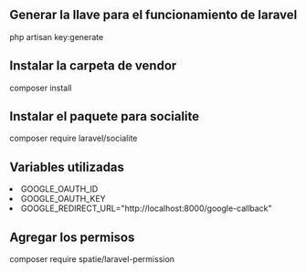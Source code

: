 <h2>Generar la llave para el funcionamiento de laravel</h2>
php artisan key:generate

<h2>Instalar la carpeta de vendor</h2>
<p>composer install</p>

<h2>Instalar el paquete para socialite</h2>
<p>composer require laravel/socialite</p>

<h2>Variables utilizadas</h2>
<lu>
    <li>GOOGLE_OAUTH_ID</li>
    <li>GOOGLE_OAUTH_KEY</li>
    <li>GOOGLE_REDIRECT_URL="http://localhost:8000/google-callback"</li>
</lu>

<h2>Agregar los permisos</h2>
<p> composer require spatie/laravel-permission</p>
